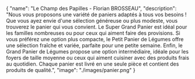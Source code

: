 {
  "name": "Le Champ des Papilles - Florian BROSSEAU",
  "description": "Nous vous proposons une variété de paniers adaptés à tous vos besoins ! Que vous ayez envie d'une sélection généreuse ou plus modeste, vous trouverez le panier qui vous convient. Le Super Grand Panier est idéal pour les familles nombreuses ou pour ceux qui aiment faire des provisions. Si vous préférez une option plus compacte, le Petit Panier de Légumes offre une sélection fraîche et variée, parfaite pour une petite semaine. Enfin, le Grand Panier de Légumes propose une option intermédiaire, idéale pour les foyers de taille moyenne ou ceux qui aiment cuisiner avec des produits frais au quotidien. Chaque panier est livré en une seule pièce et contient des produits de qualité.",
  "image": "./images/panier.png"
}